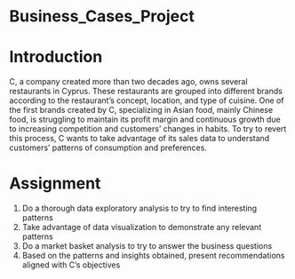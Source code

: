 # Business_Cases_Project
# Introduction
C, a company created more than two decades ago, owns several restaurants in Cyprus. These restaurants are grouped into different brands according to the restaurant’s concept, location, and type of cuisine.
One of the first brands created by C, specializing in Asian food, mainly Chinese food, is struggling to maintain its profit margin and continuous growth due to increasing competition and customers’
changes in habits. To try to revert this process, C wants to take advantage of its sales data to understand customers’ patterns of consumption and preferences.
# Assignment
1. Do a thorough data exploratory analysis to try to find interesting
patterns
2. Take advantage of data visualization to demonstrate any relevant
patterns
3. Do a market basket analysis to try to answer the business
questions
4. Based on the patterns and insights obtained, present
recommendations aligned with C’s objectives
